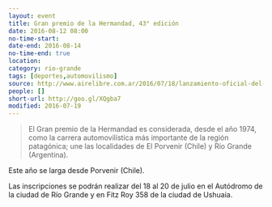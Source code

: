 ```yaml
---
layout: event 
title: Gran premio de la Hermandad, 43° edición
date: 2016-08-12 08:00
no-time-start: 
date-end: 2016-08-14
no-time-end: true
location: 
category: rio-grande
tags: [deportes,automovilismo]
source: http://www.airelibre.com.ar/2016/07/18/lanzamiento-oficial-del-43o-gran-premio-la-hermandad/
people: []
short-url: http://goo.gl/XQgba7
modified: 2016-07-19
---
```


> El Gran premio de la Hermandad es considerada, desde el año 1974, como la carrera automovilística más importante de la región patagónica; une las localidades de El Porvenir (Chile) y Río Grande (Argentina).

Este año se larga desde Porvenir (Chile).

Las inscripciones se podrán realizar del 18 al 20 de julio en el Autódromo de la ciudad de Río Grande y en Fitz Roy 358 de la ciudad de Ushuaia.